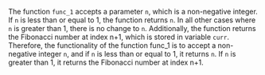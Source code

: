 The function `func_1` accepts a parameter `n`, which is a non-negative integer. If `n` is less than or equal to 1, the function returns `n`. In all other cases where `n` is greater than 1, there is no change to `n`. Additionally, the function returns the Fibonacci number at index n+1, which is stored in variable `curr`. Therefore, the functionality of the function func_1 is to accept a non-negative integer `n`, and if `n` is less than or equal to 1, it returns `n`. If `n` is greater than 1, it returns the Fibonacci number at index n+1.